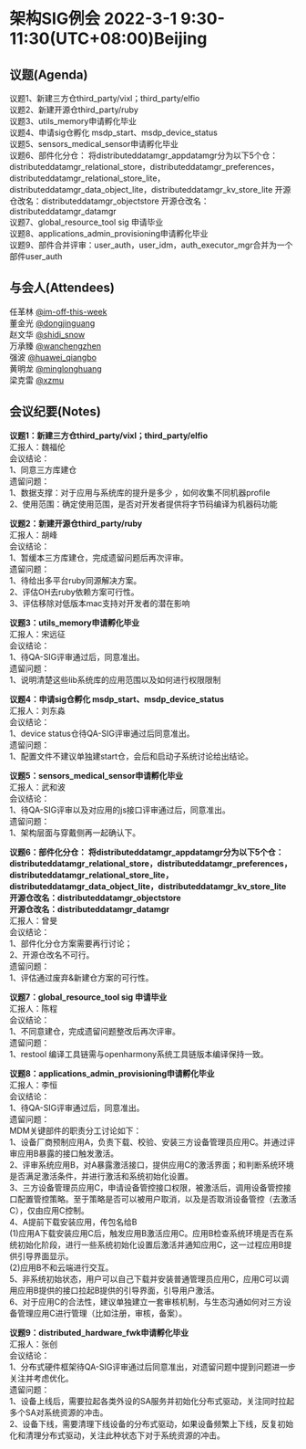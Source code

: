 # 架构SIG例会 2022-3-1 9:30-11:30(UTC+08:00)Beijing

## 议题(Agenda)

议题1、新建三方仓third_party/vixl；third_party/elfio  
议题2、新建开源仓third_party/ruby  
议题3、utils_memory申请孵化毕业  
议题4、申请sig仓孵化 msdp_start、msdp_device_status  
议题5、sensors_medical_sensor申请孵化毕业  
议题6、部件化分仓： 将distributeddatamgr_appdatamgr分为以下5个仓：distributeddatamgr_relational_store，distributeddatamgr_preferences，distributeddatamgr_relational_store_lite，distributeddatamgr_data_object_lite，distributeddatamgr_kv_store_lite
开源仓改名：distributeddatamgr_objectstore
开源仓改名：distributeddatamgr_datamgr  
议题7、global_resource_tool sig 申请毕业  
议题8、applications_admin_provisioning申请孵化毕业  
议题9、部件合并评审：user_auth，user_idm，auth_executor_mgr合并为一个部件user_auth  

## 与会人(Attendees)

任革林 [@im-off-this-week](https://gitee.com/im-off-this-week)  
董金光 [@dongjinguang](https://gitee.com/dongjinguang)  
赵文华 [@shidi_snow](https://gitee.com/shidi_snow)  
万承臻 [@wanchengzhen](https://gitee.com/wanchengzhen)  
强波   [@huawei_qiangbo](https://gitee.com/huawei_qiangbo)  
黄明龙 [@minglonghuang](https://gitee.com/minglonghuang)  
梁克雷 [@xzmu](https://gitee.com/xzmu)  

## 会议纪要(Notes)

**议题1：新建三方仓third_party/vixl；third_party/elfio**  
汇报人：魏福伦  
会议结论：  
1、同意三方库建仓  
遗留问题：  
1、数据支撑：对于应用与系统库的提升是多少 ，如何收集不同机器profile  
2、使用范围：确定使用范围，是否对开发者提供将字节码编译为机器码功能  

**议题2：新建开源仓third_party/ruby**  
汇报人：胡峰  
会议结论：  
1、暂缓本三方库建仓，完成遗留问题后再次评审。  
遗留问题：  
1、待给出多平台ruby同源解决方案。  
2、评估OH去ruby依赖方案可行性。  
3、评估移除对低版本mac支持对开发者的潜在影响  

**议题3：utils_memory申请孵化毕业**  
汇报人：宋远征  
会议结论：  
1、待QA-SIG评审通过后，同意准出。  
遗留问题：  
1、说明清楚这些lib系统库的应用范围以及如何进行权限限制  

**议题4：申请sig仓孵化 msdp_start、msdp_device_status**  
汇报人：刘东淼  
会议结论：  
1、device status仓待QA-SIG评审通过后同意准出。  
遗留问题：  
1、配置文件不建议单独建start仓，会后和启动子系统讨论给出结论。  

**议题5：sensors_medical_sensor申请孵化毕业**  
汇报人：武和波  
会议结论：  
1、待QA-SIG评审以及对应用的js接口评审通过后，同意准出。  
遗留问题：  
1、架构层面与穿戴侧再一起确认下。  

**议题6：部件化分仓： 将distributeddatamgr_appdatamgr分为以下5个仓：distributeddatamgr_relational_store，distributeddatamgr_preferences，distributeddatamgr_relational_store_lite，distributeddatamgr_data_object_lite，distributeddatamgr_kv_store_lite**  
**开源仓改名：distributeddatamgr_objectstore**  
**开源仓改名：distributeddatamgr_datamgr**  
汇报人：曾旻  
会议结论：  
1、部件化分仓方案需要再行讨论；  
2、开源仓改名不可行。  
遗留问题：  
1、评估通过废弃&新建仓方案的可行性。  

**议题7：global_resource_tool sig 申请毕业**  
汇报人：陈程  
会议结论：  
1、不同意建仓，完成遗留问题整改后再次评审。  
遗留问题：  
1、restool 编译工具链需与openharmony系统工具链版本编译保持一致。  

**议题8：applications_admin_provisioning申请孵化毕业**  
汇报人：李恒  
会议结论：  
1、待QA-SIG评审通过后，同意准出。  
遗留问题：  
MDM关键部件的职责分工讨论如下：  
1、设备厂商预制应用A，负责下载、校验、安装三方设备管理员应用C。并通过评审应用B暴露的接口触发激活。  
2、评审系统应用B，对A暴露激活接口，提供应用C的激活界面；和判断系统环境是否满足激活条件，并进行激活和系统初始化设置。  
3、三方设备管理员应用C，申请设备管控接口权限，被激活后，调用设备管控接口配置管控策略。至于策略是否可以被用户取消，以及是否取消设备管控（去激活C），仅由应用C控制。  
4、A提前下载安装应用，传包名给B  
(1)应用A下载安装应用C后，触发应用B激活应用C。应用B检查系统环境是否在系统初始化阶段，进行一些系统初始化设置后激活并通知应用C，这一过程应用B提供引导界面显示。  
(2)应用B不和云端进行交互。  
5、非系统初始状态，用户可以自己下载并安装普通管理员应用C，应用C可以调用应用B提供的接口拉起B提供的引导界面，引导用户激活。  
6、对于应用C的合法性，建议单独建立一套审核机制，与生态沟通如何对三方设备管理应用C进行管理（比如注册，审核，备案）。  

**议题9：distributed_hardware_fwk申请孵化毕业**  
汇报人：张创  
会议结论：  
1、分布式硬件框架待QA-SIG评审通过后同意准出，对遗留问题中提到问题进一步关注并考虑优化。  
遗留问题：  
1、设备上线后，需要拉起各类外设的SA服务并初始化分布式驱动，关注同时拉起多个SA对系统资源的冲击。  
2、设备下线，需要清理下线设备的分布式驱动，如果设备频繁上下线，反复初始化和清理分布式驱动，关注此种状态下对于系统资源的冲击。  

